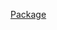 [Package](https://github.com/gripped/XE503C32-arch-kernel-packages/raw/main/other/u-boot-peach-pi/u-boot-peach-pi-2019.01-1-armv7h.pkg.tar.xz)
